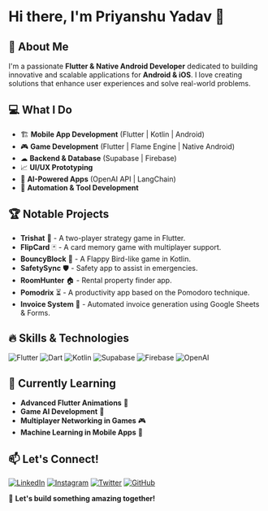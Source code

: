 # Hi there, I'm Priyanshu Yadav 👋

## 🚀 About Me
I'm a passionate **Flutter & Native Android Developer** dedicated to building innovative and scalable applications for **Android & iOS**. I love creating solutions that enhance user experiences and solve real-world problems.

## 💻 What I Do
- 🏗 **Mobile App Development** (Flutter | Kotlin | Android)
- 🎮 **Game Development** (Flutter | Flame Engine | Native Android)
- ☁ **Backend & Database** (Supabase | Firebase)
- 📈 **UI/UX Prototyping**
- 🤖 **AI-Powered Apps** (OpenAI API | LangChain)
- 🔧 **Automation & Tool Development**

## 🏆 Notable Projects
- **Trishat** 🎲 - A two-player strategy game in Flutter.
- **FlipCard** 🃏 - A card memory game with multiplayer support.
- **BouncyBlock** 🚀 - A Flappy Bird-like game in Kotlin.
- **SafetySync** 🛡 - Safety app to assist in emergencies.
- **RoomHunter** 🏠 - Rental property finder app.
- **Pomodrix** ⏳ - A productivity app based on the Pomodoro technique.
- **Invoice System** 📄 - Automated invoice generation using Google Sheets & Forms.

## 🔥 Skills & Technologies
![Flutter](https://img.shields.io/badge/Flutter-02569B?style=flat&logo=flutter&logoColor=white)
![Dart](https://img.shields.io/badge/Dart-0175C2?style=flat&logo=dart&logoColor=white)
![Kotlin](https://img.shields.io/badge/Kotlin-7F52FF?style=flat&logo=kotlin&logoColor=white)
![Supabase](https://img.shields.io/badge/Supabase-3ECF8E?style=flat&logo=supabase&logoColor=white)
![Firebase](https://img.shields.io/badge/Firebase-FFCA28?style=flat&logo=firebase&logoColor=black)
![OpenAI](https://img.shields.io/badge/OpenAI-412991?style=flat&logo=openai&logoColor=white)

## 🌱 Currently Learning
- **Advanced Flutter Animations** 🎨
- **Game AI Development** 🤖
- **Multiplayer Networking in Games** 🎮
- **Machine Learning in Mobile Apps** 🧠

## 📫 Let's Connect!
[![LinkedIn](https://img.shields.io/badge/LinkedIn-%230077B5.svg?&style=flat&logo=linkedin&logoColor=white)](https://www.linkedin.com/in/your-profile)
[![Instagram](https://img.shields.io/badge/Instagram-E4405F?style=flat&logo=instagram&logoColor=white)](https://www.instagram.com/your-profile)
[![Twitter](https://img.shields.io/badge/Twitter-1DA1F2?style=flat&logo=twitter&logoColor=white)](https://twitter.com/your-profile)
[![GitHub](https://img.shields.io/badge/GitHub-181717?style=flat&logo=github&logoColor=white)](https://github.com/your-profile)

🚀 **Let's build something amazing together!**

